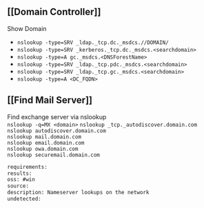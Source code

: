## [[Domain Controller]]
Show Domain  
* `nslookup -type=SRV _ldap._tcp.dc._msdcs.//DOMAIN/`
* `nslookup -type=SRV _kerberos._tcp.dc._msdcs.<searchdomain>`
* `nslookup -type=A gc._msdcs.<DNSForestName>`
* `nslookup -type=SRV _ldap._tcp.pdc._msdcs.<searchdomain>`
* `nslookup -type=SRV _ldap._tcp.gc._msdcs.<searchdomain>`
* `nslookup -type=A <DC_FQDN>`

## [[Find Mail Server]]
Find exchange server via nslookup  
`nslookup -q=MX <domain>`
`nslookup _tcp._autodiscover.domain.com`  
`nslookup autodiscover.domain.com`  
`nslookup mail.domain.com`  
`nslookup email.domain.com`  
`nslookup owa.domain.com`  
`nslookup securemail.domain.com`  


```meta
requirements: 
results: 
oss: #win
source: 
description: Nameserver lookups on the network
undetected: 
```